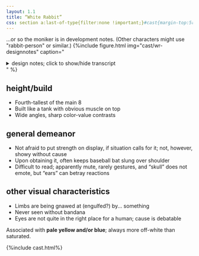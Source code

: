 ```yaml
---
layout: 1.1
title: “White Rabbit”
css: section a:last-of-type{filter:none !important;}#cast{margin-top:5rem;}
---
```

...or so the moniker is in development notes. (Other characters might use "rabbit-person" or similar.)
{%include figure.html
	img="cast/wr-designnotes"
	caption="<details><summary>design notes; click to show/hide transcript</summary><ul><li>strongest one here and knows it</li><li>oddly plain; missing something?</li></ul>
		<details class='imgdesc wrap castdesc'><summary>written description</summary>Medium-tall-ish, mostly dark-skinned (sans whitish fade at the limbs), heavy build. By default, wears a pale yellow T-shirt, cargo shorts, and tan shoes; clothes are frayed at the edges. Standout trait: Where a human head would be is an exaggerated rabbit skull with long teeth, big eye sockets, and two “ears” extending from the back of the head. A black bandana covers the “jawline” and part of the neck.</details>
		<ul><li>[“skull”-teeth are] curved back</li><li>bandana [under “skull”]; base of “ears” is covered</li><li>eye only somewhat seen</li><li>defined muscle</li><li>[clothing has] frayed edges</li></ul></details>"
%}

## height/build
- Fourth-tallest of the main 8
- Built like a tank with obvious muscle on top
- Wide angles, sharp color-value contrasts

## general demeanor
- Not afraid to put strength on display, if situation calls for it; not, however, showy without cause
- Upon obtaining it, often keeps baseball bat slung over shoulder
- Difficult to read; apparently mute, rarely gestures, and “skull” does not emote, but “ears” can betray reactions

## other visual characteristics
- Limbs are being gnawed at (engulfed?) by... something
- Never seen without bandana
- Eyes are not quite in the right place for a human; cause is debatable

Associated with <b>pale yellow and/or blue</b>; always more off-white than saturated.

{%include cast.html%}